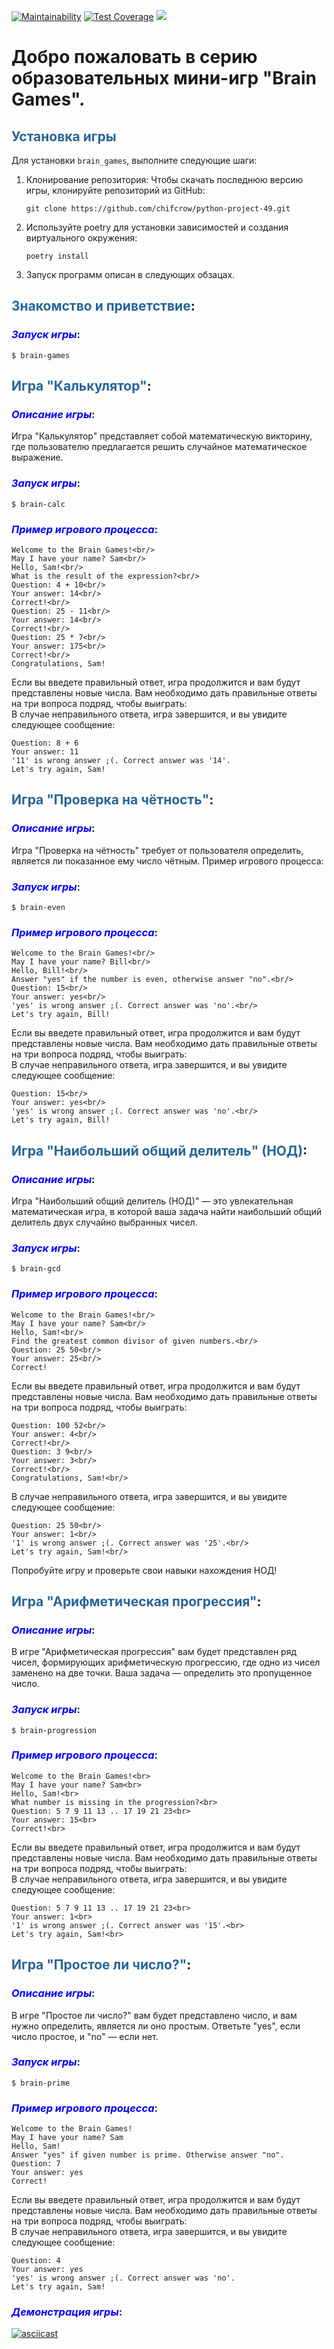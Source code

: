 [![Maintainability](https://api.codeclimate.com/v1/badges/c0c0bd41b3105ab57b32/maintainability)](https://codeclimate.com/github/chifcrow/python-project-49/maintainability)
[![Test Coverage](https://api.codeclimate.com/v1/badges/c0c0bd41b3105ab57b32/test_coverage)](https://codeclimate.com/github/chifcrow/python-project-49/test_coverage)
<a href="https://github.com/chifcrow/python-project-49/actions"><img src="https://github.com/chifcrow/python-project-49/workflows/hexlet-check/badge.svg" /></a>

# Добро пожаловать в серию образовательных мини-игр "Brain Games".

## <span style="color:#266599">Установка игры</span>

Для установки `brain_games`, выполните следующие шаги:

1. Клонирование репозитория:
   Чтобы скачать последнюю версию игры, клонируйте репозиторий из GitHub:
   ```
   git clone https://github.com/chifcrow/python-project-49.git
   ```
2. Используйте poetry для установки зависимостей и создания виртуального окружения:
   ```
   poetry install
   ```
3. Запуск программ описан в следующих обзацах.
   
## <span style="color:#266599">Знакомство и приветствие</span>:

### <span style="color:blue">_Запуск игры_</span>:
```
$ brain-games
```
## <span style="color:#266599">Игра "Калькулятор"</span>:

### <span style="color:blue">_Описание игры_</span>:
Игра "Калькулятор" представляет собой математическую викторину, где пользователю предлагается решить случайное математическое выражение. 

### <span style="color:blue">_Запуск игры_</span>:
```
$ brain-calc
```
### <span style="color:blue">_Пример игрового процесса_</span>:
```
Welcome to the Brain Games!<br/>
May I have your name? Sam<br/>
Hello, Sam!<br/>
What is the result of the expression?<br/>
Question: 4 + 10<br/>
Your answer: 14<br/>
Correct!<br/>
Question: 25 - 11<br/>
Your answer: 14<br/>
Correct!<br/>
Question: 25 * 7<br/>
Your answer: 175<br/>
Correct!<br/>
Congratulations, Sam!
```
Если вы введете правильный ответ, игра продолжится и вам будут представлены новые числа. Вам необходимо дать правильные ответы на три вопроса подряд, чтобы выиграть:<br/>
В случае неправильного ответа, игра завершится, и вы увидите следующее сообщение:<br/>
```
Question: 8 + 6
Your answer: 11
'11' is wrong answer ;(. Correct answer was '14'.
Let's try again, Sam!
```
## <span style="color:#266599">Игра "Проверка на чётность"</span>:

### <span style="color:blue">_Описание игры_</span>:
Игра "Проверка на чётность" требует от пользователя определить, является ли показанное ему число чётным. Пример игрового процесса:

### <span style="color:blue">_Запуск игры_</span>:
```
$ brain-even
```
### <span style="color:blue">_Пример игрового процесса_</span>:
```
Welcome to the Brain Games!<br/>
May I have your name? Bill<br/>
Hello, Bill!<br/>
Answer "yes" if the number is even, otherwise answer "no".<br/>
Question: 15<br/>
Your answer: yes<br/>
'yes' is wrong answer ;(. Correct answer was 'no'.<br/>
Let's try again, Bill!
```
Если вы введете правильный ответ, игра продолжится и вам будут представлены новые числа. Вам необходимо дать правильные ответы на три вопроса подряд, чтобы выиграть:<br/>
В случае неправильного ответа, игра завершится, и вы увидите следующее сообщение:<br/>
```
Question: 15<br/>
Your answer: yes<br/>
'yes' is wrong answer ;(. Correct answer was 'no'.<br/>
Let's try again, Bill!
```
## <span style="color:#266599">Игра "Наибольший общий делитель" (НОД)</span>:

### <span style="color:blue">_Описание игры_</span>:

Игра "Наибольший общий делитель (НОД)" — это увлекательная математическая игра, в которой ваша задача найти наибольший общий делитель двух случайно выбранных чисел.

### <span style="color:blue">_Запуск игры_</span>:
```
$ brain-gcd
```
### <span style="color:blue">_Пример игрового процесса_</span>:
```
Welcome to the Brain Games!<br/>
May I have your name? Sam<br/>
Hello, Sam!<br/>
Find the greatest common divisor of given numbers.<br/>
Question: 25 50<br/>
Your answer: 25<br/>
Correct!
```
Если вы введете правильный ответ, игра продолжится и вам будут представлены новые числа. Вам необходимо дать правильные ответы на три вопроса подряд, чтобы выиграть:<br/>
```
Question: 100 52<br/>
Your answer: 4<br/>
Correct!<br/>
Question: 3 9<br/>
Your answer: 3<br/>
Correct!<br/>
Congratulations, Sam!<br/>
```
В случае неправильного ответа, игра завершится, и вы увидите следующее сообщение:<br/>
```
Question: 25 50<br/>
Your answer: 1<br/>
'1' is wrong answer ;(. Correct answer was '25'.<br/>
Let's try again, Sam!<br/>
```
Попробуйте игру и проверьте свои навыки нахождения НОД!

## <span style="color:#266599">Игра "Арифметическая прогрессия"</span>:

### <span style="color:blue">_Описание игры_</span>:

В игре "Арифметическая прогрессия" вам будет представлен ряд чисел, формирующих арифметическую прогрессию, где одно из чисел заменено на две точки. Ваша задача — определить это пропущенное число.

### <span style="color:blue">_Запуск игры_</span>:
```
$ brain-progression
```
### <span style="color:blue">_Пример игрового процесса_</span>:
```
Welcome to the Brain Games!<br>
May I have your name? Sam<br>
Hello, Sam!<br>
What number is missing in the progression?<br>
Question: 5 7 9 11 13 .. 17 19 21 23<br>
Your answer: 15<br>
Correct!<br>
```
Если вы введете правильный ответ, игра продолжится и вам будут представлены новые числа. Вам необходимо дать правильные ответы на три вопроса подряд, чтобы выиграть:<br/>
В случае неправильного ответа, игра завершится, и вы увидите следующее сообщение:<br/>

```
Question: 5 7 9 11 13 .. 17 19 21 23<br>
Your answer: 1<br>
'1' is wrong answer ;(. Correct answer was '15'.<br>
Let's try again, Sam!<br>
```
## <span style="color:#266599">Игра "Простое ли число?"</span>:

### <span style="color:blue">_Описание игры_</span>:

В игре "Простое ли число?" вам будет представлено число, и вам нужно определить, является ли оно простым. Ответьте "yes", если число простое, и "no" — если нет.

### <span style="color:blue">_Запуск игры_</span>:
```
$ brain-prime
```
### <span style="color:blue">_Пример игрового процесса_</span>:
```
Welcome to the Brain Games!
May I have your name? Sam
Hello, Sam!
Answer "yes" if given number is prime. Otherwise answer "no".
Question: 7
Your answer: yes
Correct!
```
Если вы введете правильный ответ, игра продолжится и вам будут представлены новые числа. Вам необходимо дать правильные ответы на три вопроса подряд, чтобы выиграть:<br/>
В случае неправильного ответа, игра завершится, и вы увидите следующее сообщение:<br/>
```
Question: 4
Your answer: yes
'yes' is wrong answer ;(. Correct answer was 'no'.
Let's try again, Sam!
```
### <span style="color:blue">_Демонстрация игры_</span>:
[![asciicast](https://asciinema.org/a/646149.svg)](https://asciinema.org/a/646149)



